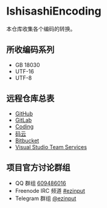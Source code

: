 # IshisashiEncoding
本仓库收集各个编码的转换。

## 所收编码系列
- GB 18030
- UTF-16
- UTF-8

## 远程仓库总表
- [GitHub](https://github.com/mrhso/IshisashiEncoding)
- [GitLab](https://gitlab.com/mrhso/IshisashiEncoding)
- [Coding](https://coding.net/u/mrhso/p/IshisashiEncoding/git)
- [码云](https://gitee.com/mrhso/IshisashiEncoding)
- [Bitbucket](https://bitbucket.org/mrhso/ishisashiencoding)
- [Visual Studio Team Services](https://mrhso.visualstudio.com/IshisashiEncoding)

## 项目官方讨论群组
- QQ 群组 [609486016](https://jq.qq.com/?_wv=1027&k=5UoCrbI)
- Freenode IRC 频道 [#ezinput](https://webchat.freenode.net/?channels=%23ezinput)
- Telegram 群组 [@ezinput](https://t.me/ezinput)
